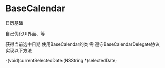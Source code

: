 # BaseCalendar
日历基础

自己优化UI界面、等

获得当前选中日期
使用BaseCalendar的类 需 遵守BaseCalendarDelegate协议
实现以下方法

-(void)currentSelectedDate:(NSString *)selectedDate;
